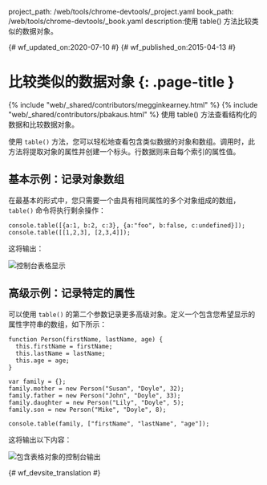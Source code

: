 project_path: /web/tools/chrome-devtools/_project.yaml
book_path: /web/tools/chrome-devtools/_book.yaml
description:使用 table() 方法比较类似的数据对象。

{# wf_updated_on:2020-07-10 #}
{# wf_published_on:2015-04-13 #}

# 比较类似的数据对象 {: .page-title }

{% include "web/_shared/contributors/megginkearney.html" %}
{% include "web/_shared/contributors/pbakaus.html" %}
使用 table() 方法查看结构化的数据和比较数据对象。

使用 `table()` 方法，您可以轻松地查看包含类似数据的对象和数组。调用时，此方法将提取对象的属性并创建一个标头。行数据则来自每个索引的属性值。


## 基本示例：记录对象数组

在最基本的形式中，您只需要一个由具有相同属性的多个对象组成的数组，`table()` 命令将执行剩余操作：


    console.table([{a:1, b:2, c:3}, {a:"foo", b:false, c:undefined}]);
    console.table([[1,2,3], [2,3,4]]);
    
  
这将输出：

![控制台表格显示](images/table-arrays.png)

## 高级示例：记录特定的属性

可以使用 `table()` 的第二个参数记录更多高级对象。定义一个包含您希望显示的属性字符串的数组，如下所示：


    function Person(firstName, lastName, age) {
      this.firstName = firstName;
      this.lastName = lastName;
      this.age = age;
    }
    
    var family = {};
    family.mother = new Person("Susan", "Doyle", 32);
    family.father = new Person("John", "Doyle", 33);
    family.daughter = new Person("Lily", "Doyle", 5);
    family.son = new Person("Mike", "Doyle", 8);
    
    console.table(family, ["firstName", "lastName", "age"]);
    

这将输出以下内容：

![包含表格对象的控制台输出](images/table-people-objects.png)




{# wf_devsite_translation #}
